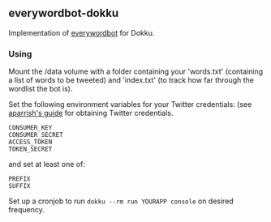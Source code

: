 everywordbot-dokku
-------------

Implementation of [everywordbot](http:///aparrish/everywordbot) for Dokku.

### Using
Mount the /data volume with a folder containing your 'words.txt' (containing a list of words to be tweeted) and 'index.txt' (to track how far through the wordlist the bot is).

Set the following environment variables for your Twitter credentials:
(see [aparrish's guide](https://github.com/aparrish/everywordbot) for obtaining Twitter credentials.

    CONSUMER_KEY
    CONSUMER_SECRET
    ACCESS_TOKEN
    TOKEN_SECRET

and set at least one of:

    PREFIX
    SUFFIX

Set up a cronjob to run `dokku --rm run YOURAPP console` on desired frequency.
